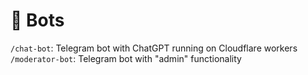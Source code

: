 # 🤖 Bots

`/chat-bot`: Telegram bot with ChatGPT running on Cloudflare workers
<br />
`/moderator-bot`: Telegram bot with "admin" functionality
